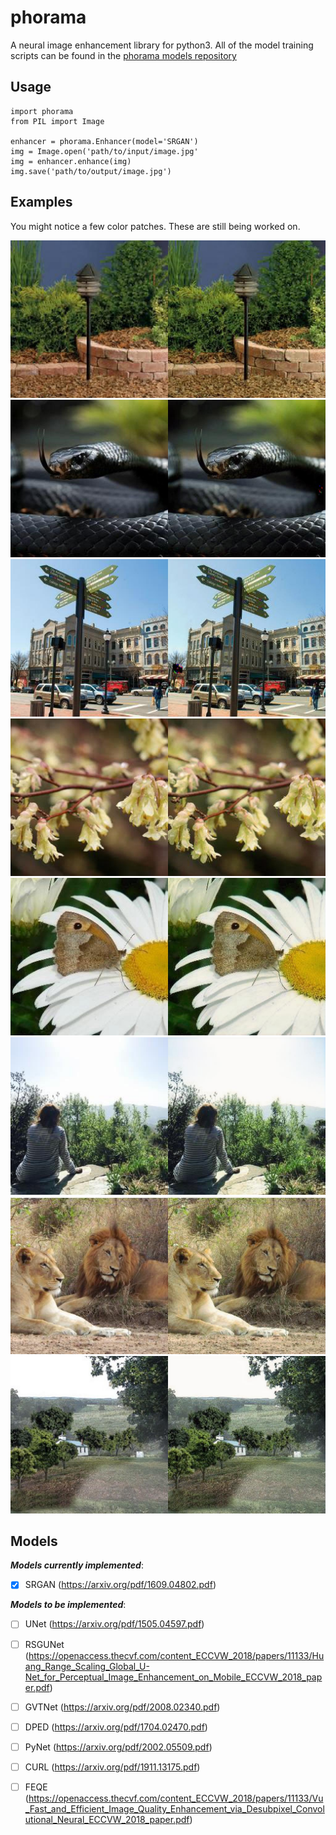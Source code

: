 # phorama

A neural image enhancement library for python3. All of the model training scripts can be found in the [phorama models repository](https://github.com/hnhaefliger/phorama_models)

## Usage

```python3
import phorama
from PIL import Image

enhancer = phorama.Enhancer(model='SRGAN')
img = Image.open('path/to/input/image.jpg'
img = enhancer.enhance(img)
img.save('path/to/output/image.jpg')
```

## Examples

You might notice a few color patches. These are still being worked on.

![Demo 1](https://github.com/hnhaefliger/phorama/blob/main/images/image1_demo.jpeg)
![Demo 2](https://github.com/hnhaefliger/phorama/blob/main/images/image2_demo.jpeg)
![Demo 3](https://github.com/hnhaefliger/phorama/blob/main/images/image3_demo.jpeg)
![Demo 4](https://github.com/hnhaefliger/phorama/blob/main/images/image4_demo.jpeg)
![Demo 5](https://github.com/hnhaefliger/phorama/blob/main/images/image5_demo.jpeg)
![Demo 6](https://github.com/hnhaefliger/phorama/blob/main/images/image6_demo.jpeg)
![Demo 7](https://github.com/hnhaefliger/phorama/blob/main/images/image7_demo.jpeg)
![Demo 8](https://github.com/hnhaefliger/phorama/blob/main/images/image8_demo.jpeg)

## Models

***Models currently implemented***:

- [x] SRGAN (https://arxiv.org/pdf/1609.04802.pdf)

***Models to be implemented***:

- [ ] UNet (https://arxiv.org/pdf/1505.04597.pdf)

- [ ] RSGUNet (https://openaccess.thecvf.com/content_ECCVW_2018/papers/11133/Huang_Range_Scaling_Global_U-Net_for_Perceptual_Image_Enhancement_on_Mobile_ECCVW_2018_paper.pdf)

- [ ] GVTNet (https://arxiv.org/pdf/2008.02340.pdf)

- [ ] DPED (https://arxiv.org/pdf/1704.02470.pdf)

- [ ] PyNet (https://arxiv.org/pdf/2002.05509.pdf)

- [ ] CURL (https://arxiv.org/pdf/1911.13175.pdf)

- [ ] FEQE (https://openaccess.thecvf.com/content_ECCVW_2018/papers/11133/Vu_Fast_and_Efficient_Image_Quality_Enhancement_via_Desubpixel_Convolutional_Neural_ECCVW_2018_paper.pdf)
